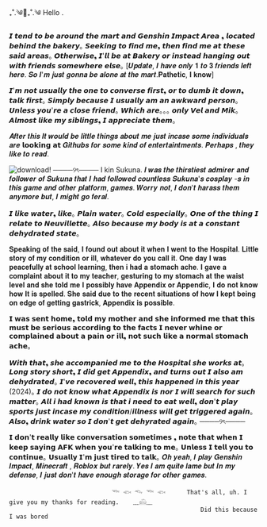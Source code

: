 ₊˚.༄🌊₊˚.༄ Hello .



 𝙄 𝙩𝙚𝙣𝙙 𝙩𝙤 𝙗𝙚 𝙖𝙧𝙤𝙪𝙣𝙙 𝙩𝙝𝙚 𝙢𝙖𝙧𝙩 𝙖𝙣𝙙 𝙂𝙚𝙣𝙨𝙝𝙞𝙣 𝙄𝙢𝙥𝙖𝙘𝙩 𝘼𝙧𝙚𝙖 ❟ 𝙡𝙤𝙘𝙖𝙩𝙚𝙙 𝙗𝙚𝙝𝙞𝙣𝙙 𝙩𝙝𝙚 𝙗𝙖𝙠𝙚𝙧𝙮｡ 𝙎𝙚𝙚𝙠𝙞𝙣𝙜 𝙩𝙤 𝙛𝙞𝙣𝙙 𝙢𝙚❟ 𝙩𝙝𝙚𝙣 𝙛𝙞𝙣𝙙 𝙢𝙚 𝙖𝙩 𝙩𝙝𝙚𝙨𝙚 𝙨𝙖𝙞𝙙 𝙖𝙧𝙚𝙖𝙨｡ 𝙊𝙩𝙝𝙚𝙧𝙬𝙞𝙨𝙚❟ 𝙄'𝙡𝙡 𝙗𝙚 𝙖𝙩 𝘽𝙖𝙠𝙚𝙧𝙮 𝙤𝙧 𝙞𝙣𝙨𝙩𝙚𝙖𝙙 𝙝𝙖𝙣𝙜𝙞𝙣𝙜 𝙤𝙪𝙩 𝙬𝙞𝙩𝙝 𝙛𝙧𝙞𝙚𝙣𝙙𝙨 𝙨𝙤𝙢𝙚𝙬𝙝𝙚𝙧𝙚 𝙚𝙡𝙨𝙚｡ [𝑼𝒑𝒅𝒂𝒕𝒆, 𝑰 𝒉𝒂𝒗𝒆 𝒐𝒏𝒍𝒚 𝟏 𝒕𝒐 𝟑 𝒇𝒓𝒊𝒆𝒏𝒅𝒔 𝒍𝒆𝒇𝒕 𝒉𝒆𝒓𝒆. 𝑺𝒐 𝑰'𝒎 𝒋𝒖𝒔𝒕 𝒈𝒐𝒏𝒏𝒂 𝒃𝒆 𝒂𝒍𝒐𝒏𝒆 𝒂𝒕 𝒕𝒉𝒆 𝒎𝒂𝒓𝒕.𝐏𝐚𝐭𝐡𝐞𝐭𝐢𝐜, 𝐈 𝐤𝐧𝐨𝐰]
 
 𝙄'𝙢 𝙣𝙤𝙩 𝙪𝙨𝙪𝙖𝙡𝙡𝙮 𝙩𝙝𝙚 𝙤𝙣𝙚 𝙩𝙤 𝙘𝙤𝙣𝙫𝙚𝙧𝙨𝙚 𝙛𝙞𝙧𝙨𝙩❟ 𝙤𝙧 𝙩𝙤 𝙙𝙪𝙢𝙗 𝙞𝙩 𝙙𝙤𝙬𝙣❟ 𝙩𝙖𝙡𝙠 𝙛𝙞𝙧𝙨𝙩｡ 𝙎𝙞𝙢𝙥𝙡𝙮 𝙗𝙚𝙘𝙖𝙪𝙨𝙚 𝙄 𝙪𝙨𝙪𝙖𝙡𝙡𝙮 𝙖𝙢 𝙖𝙣 𝙖𝙬𝙠𝙬𝙖𝙧𝙙 𝙥𝙚𝙧𝙨𝙤𝙣｡ 𝙐𝙣𝙡𝙚𝙨𝙨 𝙮𝙤𝙪'𝙧𝙚 𝙖 𝙘𝙡𝙤𝙨𝙚 𝙛𝙧𝙞𝙚𝙣𝙙｡ 𝙒𝙝𝙞𝙘𝙝 𝙖𝙧𝙚｡｡｡ 𝙤𝙣𝙡𝙮 𝙑𝙚𝙡 𝙖𝙣𝙙 𝙈𝙞𝙠｡ 𝘼𝙡𝙢𝙤𝙨𝙩 𝙡𝙞𝙠𝙚 𝙢𝙮 𝙨𝙞𝙗𝙡𝙞𝙣𝙜𝙨❟ 𝙄 𝙖𝙥𝙥𝙧𝙚𝙘𝙞𝙖𝙩𝙚 𝙩𝙝𝙚𝙢｡ 
 
 𝑨𝒇𝒕𝒆𝒓 𝒕𝒉𝒊𝒔 𝑰𝒕 𝒘𝒐𝒖𝒍𝒅 𝒃𝒆 𝒍𝒊𝒕𝒕𝒍𝒆 𝒕𝒉𝒊𝒏𝒈𝒔 𝒂𝒃𝒐𝒖𝒕 𝒎𝒆 𝒋𝒖𝒔𝒕 𝒊𝒏𝒄𝒂𝒔𝒆 𝒔𝒐𝒎𝒆 𝒊𝒏𝒅𝒊𝒗𝒊𝒅𝒖𝒂𝒍𝒔 𝒂𝒓𝒆 𝗹𝗼𝗼𝗸𝗶𝗻𝗴 𝗮𝘁 𝑮𝒊𝒕𝒉𝒖𝒃𝒔 𝒇𝒐𝒓 𝒔𝒐𝒎𝒆 𝒌𝒊𝒏𝒅 𝒐𝒇 𝒆𝒏𝒕𝒆𝒓𝒕𝒂𝒊𝒏𝒕𝒎𝒆𝒏𝒕𝒔. 𝑷𝒆𝒓𝒉𝒂𝒑𝒔 , 𝒕𝒉𝒆𝒚 𝒍𝒊𝒌𝒆 𝒕𝒐 𝒓𝒆𝒂𝒅. 


![download](https://github.com/user-attachments/assets/fd39d3e4-c528-42a4-bb36-e4a4c29c4ea3)!
────୨ৎ────
I kin Sukuna. 𝑰 𝒘𝒂𝒔 𝒕𝒉𝒆 𝒕𝒉𝒊𝒓𝒔𝒕𝒊𝒆𝒔𝒕 𝒂𝒅𝒎𝒊𝒓𝒆𝒓 𝒂𝒏𝒅 𝒇𝒐𝒍𝒍𝒐𝒘𝒆𝒓 𝒐𝒇 𝑺𝒖𝒌𝒖𝒏𝒂 𝒕𝒉𝒂𝒕 𝑰 𝒉𝒂𝒅 𝒇𝒐𝒍𝒍𝒐𝒘𝒆𝒅 𝒄𝒐𝒖𝒏𝒕𝒍𝒆𝒔𝒔 𝑺𝒖𝒌𝒖𝒏𝒂'𝒔 𝒄𝒐𝒔𝒑𝒍𝒂𝒚 -𝒔 𝒊𝒏 𝒕𝒉𝒊𝒔 𝒈𝒂𝒎𝒆 𝒂𝒏𝒅 𝒐𝒕𝒉𝒆𝒓 𝒑𝒍𝒂𝒕𝒇𝒐𝒓𝒎, 𝒈𝒂𝒎𝒆𝒔. 𝑾𝒐𝒓𝒓𝒚 𝒏𝒐𝒕, 𝑰 𝒅𝒐𝒏'𝒕 𝒉𝒂𝒓𝒂𝒔𝒔 𝒕𝒉𝒆𝒎 𝒂𝒏𝒚𝒎𝒐𝒓𝒆 𝒃𝒖𝒕, 𝑰 𝒎𝒊𝒈𝒉𝒕 𝒈𝒐 𝒇𝒆𝒓𝒂𝒍.

𝙄 𝙡𝙞𝙠𝙚 𝙬𝙖𝙩𝙚𝙧❟ 𝙡𝙞𝙠𝙚｡ 𝙋𝙡𝙖𝙞𝙣 𝙬𝙖𝙩𝙚𝙧｡ 𝘾𝙤𝙡𝙙 𝙚𝙨𝙥𝙚𝙘𝙞𝙖𝙡𝙡𝙮｡ 𝙊𝙣𝙚 𝙤𝙛 𝙩𝙝𝙚 𝙩𝙝𝙞𝙣𝙜 𝙄 𝙧𝙚𝙡𝙖𝙩𝙚 𝙩𝙤 𝙉𝙚𝙪𝙫𝙞𝙡𝙡𝙚𝙩𝙩𝙚｡ 𝘼𝙡𝙨𝙤 𝙗𝙚𝙘𝙖𝙪𝙨𝙚 𝙢𝙮 𝙗𝙤𝙙𝙮 𝙞𝙨 𝙖𝙩 𝙖 𝙘𝙤𝙣𝙨𝙩𝙖𝙣𝙩 𝙙𝙚𝙝𝙮𝙙𝙧𝙖𝙩𝙚𝙙 𝙨𝙩𝙖𝙩𝙚｡

𝐒𝐩𝐞𝐚𝐤𝐢𝐧𝐠 𝐨𝐟 𝐭𝐡𝐞 𝐬𝐚𝐢𝐝, 𝐈 𝐟𝐨𝐮𝐧𝐝 𝐨𝐮𝐭 𝐚𝐛𝐨𝐮𝐭 𝐢𝐭 𝐰𝐡𝐞𝐧 𝐈 𝐰𝐞𝐧𝐭 𝐭𝐨 𝐭𝐡𝐞 𝐇𝐨𝐬𝐩𝐢𝐭𝐚𝐥. 𝐋𝐢𝐭𝐭𝐥𝐞 𝐬𝐭𝐨𝐫𝐲 𝐨𝐟 𝐦𝐲 𝐜𝐨𝐧𝐝𝐢𝐭𝐢𝐨𝐧 𝐨𝐫 𝐢𝐥𝐥, 𝐰𝐡𝐚𝐭𝐞𝐯𝐞𝐫 𝐝𝐨 𝐲𝐨𝐮 𝐜𝐚𝐥𝐥 𝐢𝐭. 𝐎𝐧𝐞 𝐝𝐚𝐲 𝐈 𝐰𝐚𝐬 𝐩𝐞𝐚𝐜𝐞𝐟𝐮𝐥𝐥𝐲 𝐚𝐭 𝐬𝐜𝐡𝐨𝐨𝐥 𝐥𝐞𝐚𝐫𝐧𝐢𝐧𝐠, 𝐭𝐡𝐞𝐧 𝐢 𝐡𝐚𝐝 𝐚 𝐬𝐭𝐨𝐦𝐚𝐜𝐡 𝐚𝐜𝐡𝐞. 𝐈 𝐠𝐚𝐯𝐞 𝐚 𝐜𝐨𝐦𝐩𝐥𝐚𝐢𝐧𝐭 𝐚𝐛𝐨𝐮𝐭 𝐢𝐭 𝐭𝐨 𝐦𝐲 𝐭𝐞𝐚𝐜𝐡𝐞𝐫, 𝐠𝐞𝐬𝐭𝐮𝐫𝐢𝐧𝐠 𝐭𝐨 𝐦𝐲 𝐬𝐭𝐨𝐦𝐚𝐜𝐡 𝐚𝐭 𝐭𝐡𝐞 𝐰𝐚𝐢𝐬𝐭 𝐥𝐞𝐯𝐞𝐥 𝐚𝐧𝐝 𝐬𝐡𝐞 𝐭𝐨𝐥𝐝 𝐦𝐞 𝐈 𝐩𝐨𝐬𝐬𝐢𝐛𝐥𝐲 𝐡𝐚𝐯𝐞 𝐀𝐩𝐩𝐞𝐧𝐝𝐢𝐱 𝐨𝐫 𝐀𝐩𝐩𝐞𝐧𝐝𝐢𝐜, 𝐈 𝐝𝐨 𝐧𝐨𝐭 𝐤𝐧𝐨𝐰 𝐡𝐨𝐰 𝐈𝐭 𝐢𝐬 𝐬𝐩𝐞𝐥𝐥𝐞𝐝. 𝐒𝐡𝐞 𝐬𝐚𝐢𝐝 𝐝𝐮𝐞 𝐭𝐨 𝐭𝐡𝐞 𝐫𝐞𝐜𝐞𝐧𝐭 𝐬𝐢𝐭𝐮𝐚𝐭𝐢𝐨𝐧𝐬 𝐨𝐟 𝐡𝐨𝐰 𝐈 𝐤𝐞𝐩𝐭 𝐛𝐞𝐢𝐧𝐠 𝐨𝐧 𝐞𝐝𝐠𝐞 𝐨𝐟 𝐠𝐞𝐭𝐭𝐢𝐧𝐠 𝐠𝐚𝐬𝐭𝐫𝐢𝐜𝐤, 𝐀𝐩𝐩𝐞𝐧𝐝𝐢𝐱 𝐢𝐬 𝐩𝐨𝐬𝐬𝐢𝐛𝐥𝐞. 

𝗜 𝘄𝗮𝘀 𝘀𝗲𝗻𝘁 𝗵𝗼𝗺𝗲❟ 𝘁𝗼𝗹𝗱 𝗺𝘆 𝗺𝗼𝘁𝗵𝗲𝗿 𝗮𝗻𝗱 𝘀𝗵𝗲 𝗶𝗻𝗳𝗼𝗿𝗺𝗲𝗱 𝗺𝗲 𝘁𝗵𝗮𝘁 𝘁𝗵𝗶𝘀 𝗺𝘂𝘀𝘁 𝗯𝗲 𝘀𝗲𝗿𝗶𝗼𝘂𝘀 𝗮𝗰𝗰𝗼𝗿𝗱𝗶𝗻𝗴 𝘁𝗼 𝘁𝗵𝗲 𝗳𝗮𝗰𝘁𝘀 𝗜 𝗻𝗲𝘃𝗲𝗿 𝘄𝗵𝗶𝗻𝗲 𝗼𝗿 𝗰𝗼𝗺𝗽𝗹𝗮𝗶𝗻𝗲𝗱 𝗮𝗯𝗼𝘂𝘁 𝗮 𝗽𝗮𝗶𝗻 𝗼𝗿 𝗶𝗹𝗹❟ 𝗻𝗼𝘁 𝘀𝘂𝗰𝗵 𝗹𝗶𝗸𝗲 𝗮 𝗻𝗼𝗿𝗺𝗮𝗹 𝘀𝘁𝗼𝗺𝗮𝗰𝗵 𝗮𝗰𝗵𝗲｡

𝙒𝙞𝙩𝙝 𝙩𝙝𝙖𝙩❟ 𝙨𝙝𝙚 𝙖𝙘𝙘𝙤𝙢𝙥𝙖𝙣𝙞𝙚𝙙 𝙢𝙚 𝙩𝙤 𝙩𝙝𝙚 𝙃𝙤𝙨𝙥𝙞𝙩𝙖𝙡 𝙨𝙝𝙚 𝙬𝙤𝙧𝙠𝙨 𝙖𝙩｡ 𝙇𝙤𝙣𝙜 𝙨𝙩𝙤𝙧𝙮 𝙨𝙝𝙤𝙧𝙩❟ 𝙄 𝙙𝙞𝙙 𝙜𝙚𝙩 𝘼𝙥𝙥𝙚𝙣𝙙𝙞𝙭❟ 𝙖𝙣𝙙 𝙩𝙪𝙧𝙣𝙨 𝙤𝙪𝙩 𝙄 𝙖𝙡𝙨𝙤 𝙖𝙢 𝙙𝙚𝙝𝙮𝙙𝙧𝙖𝙩𝙚𝙙｡ 𝙄'𝙫𝙚 𝙧𝙚𝙘𝙤𝙫𝙚𝙧𝙚𝙙 𝙬𝙚𝙡𝙡❟ 𝙩𝙝𝙞𝙨 𝙝𝙖𝙥𝙥𝙚𝙣𝙚𝙙 𝙞𝙣 𝙩𝙝𝙞𝙨 𝙮𝙚𝙖𝙧 (2024)｡ 𝙄 𝙙𝙤 𝙣𝙤𝙩 𝙠𝙣𝙤𝙬 𝙬𝙝𝙖𝙩 𝘼𝙥𝙥𝙚𝙣𝙙𝙞𝙭 𝙞𝙨 𝙣𝙤𝙧 𝙄 𝙬𝙞𝙡𝙡 𝙨𝙚𝙖𝙧𝙘𝙝 𝙛𝙤𝙧 𝙨𝙪𝙘𝙝 𝙢𝙖𝙩𝙩𝙚𝙧｡ 𝘼𝙡𝙡 𝙞 𝙝𝙖𝙙 𝙠𝙣𝙤𝙬𝙣 𝙞𝙨 𝙩𝙝𝙖𝙩 𝙞 𝙣𝙚𝙚𝙙 𝙩𝙤 𝙚𝙖𝙩 𝙬𝙚𝙡𝙡❟ 𝙙𝙤𝙣'𝙩 𝙥𝙡𝙖𝙮 𝙨𝙥𝙤𝙧𝙩𝙨 𝙟𝙪𝙨𝙩 𝙞𝙣𝙘𝙖𝙨𝙚 𝙢𝙮 𝙘𝙤𝙣𝙙𝙞𝙩𝙞𝙤𝙣/𝙞𝙡𝙡𝙣𝙚𝙨𝙨 𝙬𝙞𝙡𝙡 𝙜𝙚𝙩 𝙩𝙧𝙞𝙜𝙜𝙚𝙧𝙚𝙙 𝙖𝙜𝙖𝙞𝙣｡ 𝘼𝙡𝙨𝙤❟ 𝙙𝙧𝙞𝙣𝙠 𝙬𝙖𝙩𝙚𝙧 𝙨𝙤 𝙄 𝙙𝙤𝙣'𝙩 𝙜𝙚𝙩 𝙙𝙚𝙝𝙮𝙧𝙖𝙩𝙚𝙙 𝙖𝙜𝙖𝙞𝙣｡
────୨ৎ────



𝗜 𝗱𝗼𝗻'𝘁 𝗿𝗲𝗮𝗹𝗹𝘆 𝗹𝗶𝗸𝗲 𝗰𝗼𝗻𝘃𝗲𝗿𝘀𝗮𝘁𝗶𝗼𝗻 𝘀𝗼𝗺𝗲𝘁𝗶𝗺𝗲𝘀 ❟ 𝗻𝗼𝘁𝗲 𝘁𝗵𝗮𝘁 𝘄𝗵𝗲𝗻 𝗜 𝗸𝗲𝗲𝗽 𝘀𝗮𝘆𝗶𝗻𝗴 𝗔𝗙𝗞 𝘄𝗵𝗲𝗻 𝘆𝗼𝘂'𝗿𝗲 𝘁𝗮𝗹𝗸𝗶𝗻𝗴 𝘁𝗼 𝗺𝗲｡ 𝗨𝗻𝗹𝗲𝘀𝘀 𝗜 𝘁𝗲𝗹𝗹 𝘆𝗼𝘂 𝘁𝗼 𝗰𝗼𝗻𝘁𝗶𝗻𝘂𝗲｡ 𝗨𝘀𝘂𝗮𝗹𝗹𝘆 𝗜'𝗺 𝗷𝘂𝘀𝘁 𝘁𝗶𝗿𝗲𝗱 𝘁𝗼 𝘁𝗮𝗹𝗸｡ 𝑶𝒉 𝒚𝒆𝒂𝒉, 𝑰 𝒑𝒍𝒂𝒚 𝑮𝒆𝒏𝒔𝒉𝒊𝒏 𝑰𝒎𝒑𝒂𝒄𝒕, 𝑴𝒊𝒏𝒆𝒄𝒓𝒂𝒇𝒕 , 𝑹𝒐𝒃𝒍𝒐𝒙 𝒃𝒖𝒕 𝒓𝒂𝒓𝒆𝒍𝒚. 𝒀𝒆𝒔 𝑰 𝒂𝒎 𝒒𝒖𝒊𝒕𝒆 𝒍𝒂𝒎𝒆 𝒃𝒖𝒕 𝑰𝒏 𝒎𝒚 𝒅𝒆𝒇𝒆𝒏𝒔𝒆, 𝑰 𝒋𝒖𝒔𝒕 𝒅𝒐𝒏'𝒕 𝒉𝒂𝒗𝒆 𝒆𝒏𝒐𝒖𝒈𝒉 𝒔𝒕𝒐𝒓𝒂𝒈𝒆 𝒇𝒐𝒓 𝒐𝒕𝒉𝒆𝒓 𝒈𝒂𝒎𝒆𝒔. 



                                 𓆝 𓆟 𓆞 𓆝 𓆟      That's all, uh. I give you my thanks for reading.    ﹏𓊝﹏
                                                          Did this because I was bored
